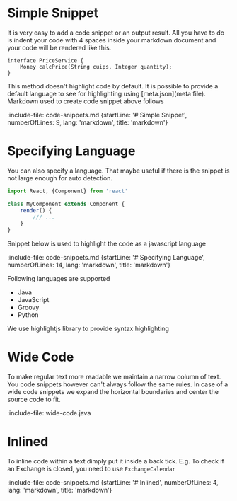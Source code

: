 # Simple Snippet

It is very easy to add a code snippet or an output result.
All you have to do is indent your code with 4 spaces inside your markdown document and
your code will be rendered like this.

    interface PriceService {
        Money calcPrice(String cuips, Integer quantity);
    }
    
This method doesn't highlight code by default. It is possible to provide a default language to see for highlighting using
[meta.json](meta file).
Markdown used to create code snippet above follows

:include-file: code-snippets.md {startLine: '# Simple Snippet', numberOfLines: 9, lang: 'markdown', title: 'markdown'}
    

# Specifying Language
 
You can also specify a language. 
That maybe useful if there is the snippet is not large enough for auto detection.

```javascript
import React, {Component} from 'react'

class MyComponent extends Component {
    render() {
        /// ...
    }
}
```

Snippet below is used to highlight the code as a javascript language

:include-file: code-snippets.md {startLine: '# Specifying Language', numberOfLines: 14, lang: 'markdown', title: 'markdown'}

Following languages are supported
* Java
* JavaScript
* Groovy
* Python


We use highlightjs library to provide syntax highlighting 

# Wide Code

To make regular text more readable we maintain a narrow column of text. You code snippets however can't always follow the 
same rules. In case of a wide code snippets we expand the horizontal boundaries and center the source code to fit.

:include-file: wide-code.java

# Inlined

To inline code within a text dimply put it inside a back tick. 
E.g. To check if an Exchange is closed, you need to use `ExchangeCalendar`

:include-file: code-snippets.md {startLine: '# Inlined', numberOfLines: 4, lang: 'markdown', title: 'markdown'}
